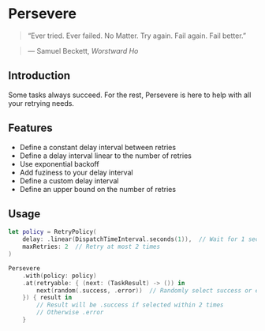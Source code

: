 # Persevere
> “Ever tried. Ever failed. No Matter. Try again. Fail again. Fail better.” 

>  — Samuel Beckett, *Worstward Ho*

## Introduction

Some tasks always succeed. For the rest, Persevere is here to help with all your retrying needs.

## Features

* Define a constant delay interval between retries
* Define a delay interval linear to the number of retries
* Use exponential backoff
* Add fuziness to your delay interval
* Define a custom delay interval
* Define an upper bound on the number of retries

## Usage

```swift
let policy = RetryPolicy(
    delay: .linear(DispatchTimeInterval.seconds(1)),  // Wait for 1 second in between each retry
    maxRetries: 2  // Retry at most 2 times
)

Persevere
    .with(policy: policy)
    .at(retryable: { (next: (TaskResult) -> ()) in
        next(random(.success, .error))  // Randomly select success or error
    }) { result in
        // Result will be .success if selected within 2 times
        // Otherwise .error
    }
```

